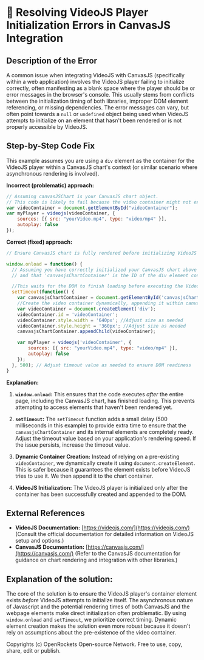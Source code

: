 # 🐞 Resolving VideoJS Player Initialization Errors in CanvasJS Integration


## Description of the Error

A common issue when integrating VideoJS with CanvasJS (specifically within a web application) involves the VideoJS player failing to initialize correctly, often manifesting as a blank space where the player should be or error messages in the browser's console. This usually stems from conflicts between the initialization timing of both libraries, improper DOM element referencing, or missing dependencies.  The error messages can vary, but often point towards a `null` or `undefined` object being used when VideoJS attempts to initialize on an element that hasn't been rendered or is not properly accessible by VideoJS.


## Step-by-Step Code Fix

This example assumes you are using a `div` element as the container for the VideoJS player within a CanvasJS chart's context (or similar scenario where asynchronous rendering is involved).

**Incorrect (problematic) approach:**

```javascript
// Assuming canvasJSChart is your CanvasJS chart object.
// This code is likely to fail because the video container might not exist yet when VideoJS is called.
var videoContainer = document.getElementById("videoContainer");
var myPlayer = videojs(videoContainer, {
    sources: [{ src: "yourVideo.mp4", type: "video/mp4" }],
    autoplay: false
});
```

**Correct (fixed) approach:**

```javascript
// Ensure CanvasJS chart is fully rendered before initializing VideoJS

window.onload = function() {
  // Assuming you have correctly initialized your CanvasJS chart above
  // and that 'canvasjsChartContainer' is the ID of the div element containing your CanvasJS chart

  //This waits for the DOM to finish loading before executing the VideoJS code
  setTimeout(function() {
    var canvasjsChartContainer = document.getElementById('canvasjsChartContainer');
    //Create the video container dynamically, appending it within canvasjsChartContainer
    var videoContainer = document.createElement('div');
    videoContainer.id = 'videoContainer';
    videoContainer.style.width = '640px'; //Adjust size as needed
    videoContainer.style.height = '360px'; //Adjust size as needed
    canvasjsChartContainer.appendChild(videoContainer);

    var myPlayer = videojs('videoContainer', {
        sources: [{ src: "yourVideo.mp4", type: "video/mp4" }],
        autoplay: false
    });
  }, 500); // Adjust timeout value as needed to ensure DOM readiness
}
```

**Explanation:**

1. **`window.onload`:** This ensures that the code executes *after* the entire page, including the CanvasJS chart, has finished loading.  This prevents attempting to access elements that haven't been rendered yet.

2. **`setTimeout`:**  The `setTimeout` function adds a small delay (500 milliseconds in this example) to provide extra time to ensure that the `canvasjsChartContainer` and its internal elements are completely ready.  Adjust the timeout value based on your application's rendering speed. If the issue persists, increase the timeout value.

3. **Dynamic Container Creation:** Instead of relying on a pre-existing `videoContainer`, we dynamically create it using `document.createElement`. This is safer because it guarantees the element exists before VideoJS tries to use it.  We then append it to the chart container.


4. **VideoJS Initialization:** The VideoJS player is initialized only after the container has been successfully created and appended to the DOM.


## External References

* **VideoJS Documentation:** [https://videojs.com/](https://videojs.com/)  (Consult the official documentation for detailed information on VideoJS setup and options.)
* **CanvasJS Documentation:** [https://canvasjs.com/](https://canvasjs.com/) (Refer to the CanvasJS documentation for guidance on chart rendering and integration with other libraries.)


## Explanation of the solution:


The core of the solution is to ensure the VideoJS player's container element exists *before* VideoJS attempts to initialize itself. The asynchronous nature of Javascript and the potential rendering times of both CanvasJS and the webpage elements make direct initialization often problematic. By using `window.onload` and `setTimeout`, we prioritize correct timing.  Dynamic element creation makes the solution even more robust because it doesn't rely on assumptions about the pre-existence of the video container.


Copyrights (c) OpenRockets Open-source Network. Free to use, copy, share, edit or publish.

